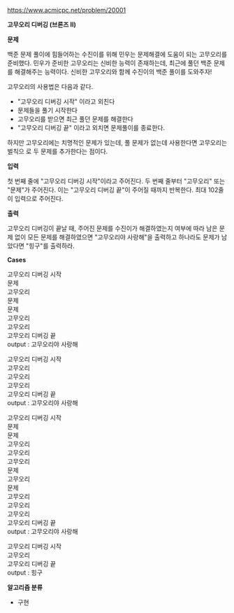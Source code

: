 https://www.acmicpc.net/problem/20001

**고무오리 디버깅 (브론즈 II)**

**문제**

백준 문제 풀이에 힘들어하는 수진이를 위해 민우는 문제해결에 도움이 되는 고무오리를 준비했다. 민우가 준비한 고무오리는 신비한 능력이 존재하는데, 최근에 풀던 백준 문제를 해결해주는 능력이다. 신비한 고무오리와 함께 수진이의 백준 풀이를 도와주자!

고무오리의 사용법은 다음과 같다.

- "고무오리 디버깅 시작" 이라고 외친다
- 문제들을 풀기 시작한다
- 고무오리를 받으면 최근 풀던 문제를 해결한다
- "고무오리 디버깅 끝" 이라고 외치면 문제풀이를 종료한다. 

하지만 고무오리에는 치명적인 문제가 있는데, 풀 문제가 없는데 사용한다면 고무오리는 벌칙으 로 두 문제를 추가한다는 점이다.

**입력**

첫 번째 줄에 "고무오리 디버깅 시작"이라고 주어진다. 두 번째 줄부터 "고무오리" 또는 "문제"가 주어진다. 이는 "고무오리 디버깅 끝"이 주어질 때까지 반복한다. 최대 102줄이 입력으로 주어진다.

**출력**

고무오리 디버깅이 끝날 때, 주어진 문제를 수진이가 해결하였는지 여부에 따라 남은 문제 없이 모든 문제를 해결하였으면 "고무오리야 사랑해"을 출력하고 하나라도 문제가 남았다면 "힝구"를 출력하라.

**Cases**

고무오리 디버깅 시작<br>
문제<br>
고무오리<br>
문제<br>
문제<br>
고무오리<br>
고무오리<br>
고무오리 디버깅 끝<br>
output : 고무오리야 사랑해

고무오리 디버깅 시작<br>
고무오리<br>
고무오리<br>
고무오리<br>
고무오리 디버깅 끝<br>
output : 고무오리야 사랑해

고무오리 디버깅 시작<br>
문제<br>
문제<br>
고무오리<br>
고무오리<br>
고무오리<br>
문제<br>
고무오리<br>
문제<br>
고무오리<br>
고무오리<br>
고무오리<br>
고무오리 디버깅 끝<br>
output : 고무오리야 사랑해

고무오리 디버깅 시작<br>
고무오리<br>
고무오리 디버깅 끝<br>
output : 힝구

**알고리즘 분류**

- 구현